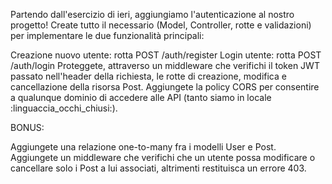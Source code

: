Partendo dall'esercizio di ieri, aggiungiamo l'autenticazione al nostro progetto! Create tutto il necessario (Model, Controller, rotte e validazioni) per implementare le due funzionalità principali:

Creazione nuovo utente: rotta POST /auth/register
Login utente: rotta POST /auth/login
Proteggete, attraverso un middleware che verifichi il token JWT passato nell'header della richiesta, le rotte di creazione, modifica e cancellazione della risorsa Post.
Aggiungete la policy CORS per consentire a qualunque dominio di accedere alle API (tanto siamo in locale :linguaccia_occhi_chiusi:).

BONUS:

Aggiungete una relazione one-to-many fra i modelli User e Post.
Aggiungete un middleware che verifichi che un utente possa modificare o cancellare solo i Post a lui associati, altrimenti restituisca un errore 403.
